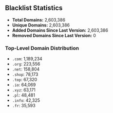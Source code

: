 ## Blacklist Statistics

- **Total Domains:** 2,603,386
- **Unique Domains:** 2,603,386
- **Added Domains Since Last Version:** 2,603,386
- **Removed Domains Since Last Version:** 0

### Top-Level Domain Distribution

-  `.com`: 1,189,234
-  `.org`: 223,556
-  `.net`: 158,804
-  `.shop`: 78,173
-  `.top`: 67,320
-  `.io`: 64,069
-  `.xyz`: 63,171
-  `.pl`: 48,481
-  `.info`: 42,325
-  `.fr`: 35,593
